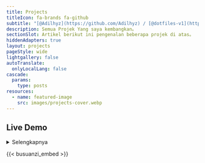 ```yaml
---
title: Projects
titleIcon: fa-brands fa-github
subtitle: "[@Adilhyz](https://github.com/Adilhyz) / [@dotfiles-v1](https://github.com/adilhyz/dotfiles-v1)"
description: Semua Projek Yang saya kembangkan。
sectionSlot: Artikel berikut ini pengenalan beberapa projek di atas。
hiddenAdapters: true
layout: projects
pageStyle: wide
lightgallery: false
autoTranslate:
  onlyLocalLang: false
cascade:
  params:
    type: posts
resources:
  - name: featured-image
    src: images/projects-cover.webp
---
```


## Live Demo

<details>

<summary>Selengkapnya</summary>

### Rices

- [Dotfiles](https://github.com/adilhyz/dotfiles-v1/)

### Tools

- [Adilhyz Repo](https://adilhyz.github.io/adilhyz-repo/)

### Others

- [Kasir San](https://adilhyz.github.io/kasirsan-portfolio/)

</details>

{{< busuanzi_embed >}}
